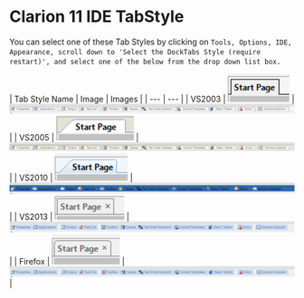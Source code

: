# Clarion 11 IDE TabStyle

You can select one of these Tab Styles by clicking on ```Tools, Options, IDE, Appearance, scroll down to 'Select the DockTabs Style (require restart)', and select one of the below from the drop down list box.```

| Tab Style Name | Image | Images |
| --- | --- |
| VS2003 | ![Image](https://github.com/Intelligent-Silicon/Clarion-11-IDE/blob/main/TabStyles/Tab-VS2003.png) | ![Image](https://github.com/Intelligent-Silicon/Clarion-11-IDE/blob/main/TabStyles/Tab-VS2003-Tabs.png) |
| VS2005 | ![Image](https://github.com/Intelligent-Silicon/Clarion-11-IDE/blob/main/TabStyles/Tab-VS2005.png) | ![Image](https://github.com/Intelligent-Silicon/Clarion-11-IDE/blob/main/TabStyles/Tab-VS2005-Tabs.png) | 
| VS2010 | ![Image](https://github.com/Intelligent-Silicon/Clarion-11-IDE/blob/main/TabStyles/Tab-VS2010.png) | ![Image](https://github.com/Intelligent-Silicon/Clarion-11-IDE/blob/main/TabStyles/Tab-VS2010-Tabs.png) |
| VS2013 | ![Image](https://github.com/Intelligent-Silicon/Clarion-11-IDE/blob/main/TabStyles/Tab-VS2013.png) | ![Image](https://github.com/Intelligent-Silicon/Clarion-11-IDE/blob/main/TabStyles/Tab-VS2013-Tabs.png) |
| Firefox | ![Image](https://github.com/Intelligent-Silicon/Clarion-11-IDE/blob/main/TabStyles/Tab-Firefox.png) | ![Image](https://github.com/Intelligent-Silicon/Clarion-11-IDE/blob/main/TabStyles/Tab-Firefox-Tabs.png) |